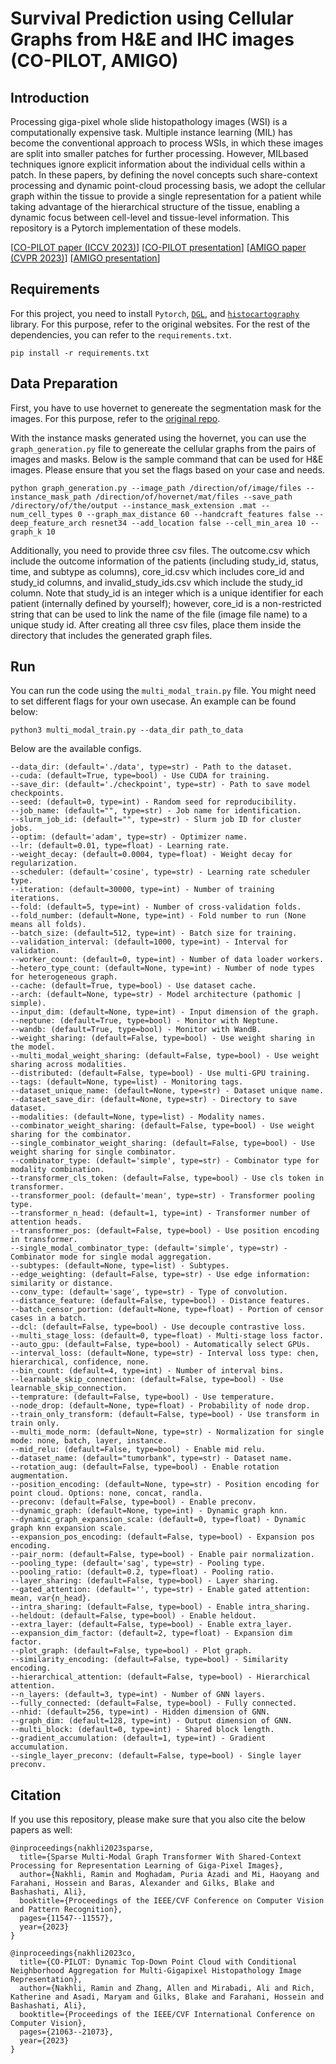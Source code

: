 # Survival Prediction using Cellular Graphs from H&E and IHC images (CO-PILOT, AMIGO)

## Introduction

Processing giga-pixel whole slide histopathology images (WSI) is a computationally expensive task. Multiple instance learning (MIL) has become the conventional approach to process WSIs, in which these images are split into smaller patches for further processing. However, MILbased techniques ignore explicit information about the individual cells within a patch. In these papers, by defining the novel concepts such share-context processing and dynamic point-cloud processing basis, we adopt the cellular graph within the tissue to provide a single representation for a patient while taking advantage of the hierarchical structure of the tissue, enabling a dynamic focus between cell-level and tissue-level information. This repository is a Pytorch implementation of these models. 

[[CO-PILOT paper (ICCV 2023)](https://openaccess.thecvf.com/content/ICCV2023/papers/Nakhli_CO-PILOT_Dynamic_Top-Down_Point_Cloud_with_Conditional_Neighborhood_Aggregation_for_ICCV_2023_paper.pdf)]  [[CO-PILOT presentation](https://youtu.be/2A47ZaCNOBs?si=PyKEcDgURc18JXFP)] 
[[AMIGO paper (CVPR 2023)](https://openaccess.thecvf.com/content/CVPR2023/papers/Nakhli_Sparse_Multi-Modal_Graph_Transformer_With_Shared-Context_Processing_for_Representation_Learning_CVPR_2023_paper.pdf)] [[AMIGO presentation](https://youtu.be/i5nKpSLnV6o?si=Zn16_yy5z5fMcbuK)]


## Requirements

For this project, you need to install `Pytorch`, [`DGL`](https://www.dgl.ai/), and [`histocartography`](https://github.com/BiomedSciAI/histocartography) library. For this purpose, refer to the original websites. For the rest of the dependencies, you can refer to the `requirements.txt`.

```pip install -r requirements.txt```


## Data Preparation

First, you have to use hovernet to genereate the segmentation mask for the images. For this purpose, refer to the [original repo](https://github.com/vqdang/hover_net).

With the instance masks generated using the hovernet, you can use the `graph_generation.py` file to genereate the cellular graphs from the pairs of images and masks. Below is the sample command that can be used for H&E images. Please ensure that you set the flags based on your case and needs.

```
python graph_generation.py --image_path /direction/of/image/files --instance_mask_path /direction/of/hovernet/mat/files --save_path /directory/of/the/output --instance_mask_extension .mat --num_cell_types 0 --graph_max_distance 60 --handcraft_features false --deep_feature_arch resnet34 --add_location false --cell_min_area 10 --graph_k 10
```

Additionally, you need to provide three csv files. The outcome.csv which include the outcome information of the patients (including study_id, status, time, and subtype as columns), core_id.csv which includes core_id and study_id columns, and invalid_study_ids.csv which include the study_id column.  Note that study_id is an integer which is a unique identifier for each patient (internally defined by yourself); however, core_id is a non-restricted string that can be used to link the name of the file (image file name) to a unique study id. After creating all three csv files, place them inside the directory that includes the generated graph files.


## Run

You can run the code using the `multi_modal_train.py` file. You might need to set different flags for your own usecase. An example can be found below:

```
python3 multi_modal_train.py --data_dir path_to_data 
```

Below are the available configs.

```
--data_dir: (default='./data', type=str) - Path to the dataset.
--cuda: (default=True, type=bool) - Use CUDA for training.
--save_dir: (default='./checkpoint', type=str) - Path to save model checkpoints.
--seed: (default=0, type=int) - Random seed for reproducibility.
--job_name: (default="", type=str) - Job name for identification.
--slurm_job_id: (default="", type=str) - Slurm job ID for cluster jobs.
--optim: (default='adam', type=str) - Optimizer name.
--lr: (default=0.01, type=float) - Learning rate.
--weight_decay: (default=0.0004, type=float) - Weight decay for regularization.
--scheduler: (default='cosine', type=str) - Learning rate scheduler type.
--iteration: (default=30000, type=int) - Number of training iterations.
--fold: (default=5, type=int) - Number of cross-validation folds.
--fold_number: (default=None, type=int) - Fold number to run (None means all folds).
--batch_size: (default=512, type=int) - Batch size for training.
--validation_interval: (default=1000, type=int) - Interval for validation.
--worker_count: (default=0, type=int) - Number of data loader workers.
--hetero_type_count: (default=None, type=int) - Number of node types for heterogeneous graph.
--cache: (default=True, type=bool) - Use dataset cache.
--arch: (default=None, type=str) - Model architecture (pathomic | simple).
--input_dim: (default=None, type=int) - Input dimension of the graph.
--neptune: (default=True, type=bool) - Monitor with Neptune.
--wandb: (default=True, type=bool) - Monitor with WandB.
--weight_sharing: (default=False, type=bool) - Use weight sharing in the model.
--multi_modal_weight_sharing: (default=False, type=bool) - Use weight sharing across modalities.
--distributed: (default=False, type=bool) - Use multi-GPU training.
--tags: (default=None, type=list) - Monitoring tags.
--dataset_unique_name: (default=None, type=str) - Dataset unique name.
--dataset_save_dir: (default=None, type=str) - Directory to save dataset.
--modalities: (default=None, type=list) - Modality names.
--combinator_weight_sharing: (default=False, type=bool) - Use weight sharing for the combinator.
--single_combinator_weight_sharing: (default=False, type=bool) - Use weight sharing for single combinator.
--combinator_type: (default='simple', type=str) - Combinator type for modality combination.
--transformer_cls_token: (default=False, type=bool) - Use cls token in transformer.
--transformer_pool: (default='mean', type=str) - Transformer pooling type.
--transformer_n_head: (default=1, type=int) - Transformer number of attention heads.
--transformer_pos: (default=False, type=bool) - Use position encoding in transformer.
--single_modal_combinator_type: (default='simple', type=str) - Combinator mode for single modal aggregation.
--subtypes: (default=None, type=list) - Subtypes.
--edge_weighting: (default=False, type=str) - Use edge information: similarity or distance.
--conv_type: (default='sage', type=str) - Type of convolution.
--distance_feature: (default=False, type=bool) - Distance features.
--batch_censor_portion: (default=None, type=float) - Portion of censor cases in a batch.
--dcl: (default=False, type=bool) - Use decouple contrastive loss.
--multi_stage_loss: (default=0, type=float) - Multi-stage loss factor.
--auto_gpu: (default=False, type=bool) - Automatically select GPUs.
--interval_loss: (default=None, type=str) - Interval loss type: chen, hierarchical, confidence, none.
--bin_count: (default=4, type=int) - Number of interval bins.
--learnable_skip_connection: (default=False, type=bool) - Use learnable_skip_connection.
--temprature: (default=False, type=bool) - Use temperature.
--node_drop: (default=None, type=float) - Probability of node drop.
--train_only_transform: (default=False, type=bool) - Use transform in train only.
--multi_mode_norm: (default=None, type=str) - Normalization for single mode: none, batch, layer, instance.
--mid_relu: (default=False, type=bool) - Enable mid relu.
--dataset_name: (default="tumorbank", type=str) - Dataset name.
--rotation_aug: (default=False, type=bool) - Enable rotation augmentation.
--position_encoding: (default=None, type=str) - Position encoding for point cloud. Options: none, concat, randla.
--preconv: (default=False, type=bool) - Enable preconv.
--dynamic_graph: (default=None, type=int) - Dynamic graph knn.
--dynamic_graph_expansion_scale: (default=0, type=float) - Dynamic graph knn expansion scale.
--expansion_pos_encoding: (default=False, type=bool) - Expansion pos encoding.
--pair_norm: (default=False, type=bool) - Enable pair normalization.
--pooling_type: (default='sag', type=str) - Pooling type.
--pooling_ratio: (default=0.2, type=float) - Pooling ratio.
--layer_sharing: (default=False, type=bool) - Layer sharing.
--gated_attention: (default='', type=str) - Enable gated attention: mean, var{n_head}.
--intra_sharing: (default=False, type=bool) - Enable intra_sharing.
--heldout: (default=False, type=bool) - Enable heldout.
--extra_layer: (default=False, type=bool) - Enable extra_layer.
--expansion_dim_factor: (default=2, type=float) - Expansion dim factor.
--plot_graph: (default=False, type=bool) - Plot graph.
--similarity_encoding: (default=False, type=bool) - Similarity encoding.
--hierarchical_attention: (default=False, type=bool) - Hierarchical attention.
--n_layers: (default=3, type=int) - Number of GNN layers.
--fully_connected: (default=False, type=bool) - Fully connected.
--nhid: (default=256, type=int) - Hidden dimension of GNN.
--graph_dim: (default=128, type=int) - Output dimension of GNN.
--multi_block: (default=0, type=int) - Shared block length.
--gradient_accumulation: (default=1, type=int) - Gradient accumulation.
--single_layer_preconv: (default=False, type=bool) - Single layer preconv.
```

## Citation

If you use this repository, please make sure that you also cite the below papers as well:

```
@inproceedings{nakhli2023sparse,
  title={Sparse Multi-Modal Graph Transformer With Shared-Context Processing for Representation Learning of Giga-Pixel Images},
  author={Nakhli, Ramin and Moghadam, Puria Azadi and Mi, Haoyang and Farahani, Hossein and Baras, Alexander and Gilks, Blake and Bashashati, Ali},
  booktitle={Proceedings of the IEEE/CVF Conference on Computer Vision and Pattern Recognition},
  pages={11547--11557},
  year={2023}
}

@inproceedings{nakhli2023co,
  title={CO-PILOT: Dynamic Top-Down Point Cloud with Conditional Neighborhood Aggregation for Multi-Gigapixel Histopathology Image Representation},
  author={Nakhli, Ramin and Zhang, Allen and Mirabadi, Ali and Rich, Katherine and Asadi, Maryam and Gilks, Blake and Farahani, Hossein and Bashashati, Ali},
  booktitle={Proceedings of the IEEE/CVF International Conference on Computer Vision},
  pages={21063--21073},
  year={2023}
}
```
